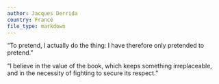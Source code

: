 ```yaml
---
author: Jacques Derrida
country: France
file_type: markdown
---
```


“To pretend, I actually do the thing: I have therefore only pretended to
pretend.” 

“I believe in the value of the book, which keeps something irreplaceable, and in the necessity of fighting to secure its respect.”